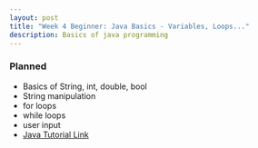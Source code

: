 ```yaml
---
layout: post
title: "Week 4 Beginner: Java Basics - Variables, Loops..."
description: Basics of java programming
---
```



### Planned
* Basics of String, int, double, bool
* String manipulation
* for loops
* while loops
* user input
* [Java Tutorial Link](https://github.com/java-rnrr/software/wiki/Intro-to-Java)
